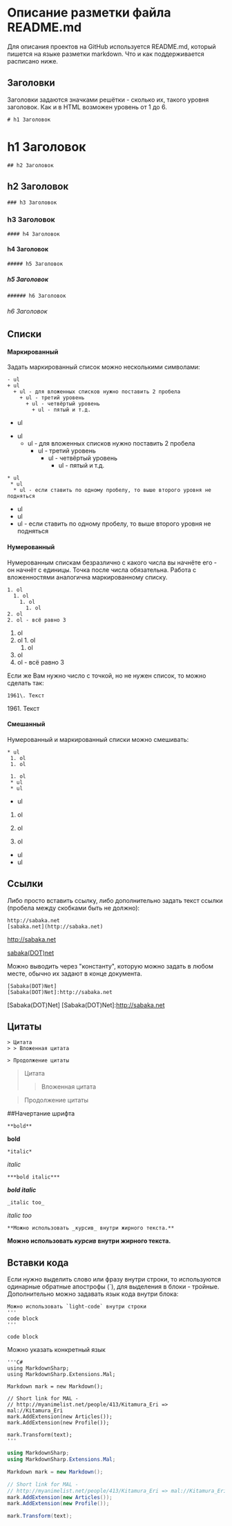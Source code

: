 # Описание разметки файла README.md
Для описания проектов на GitHub используется README.md, который пишется на языке разметки markdown. Что и как поддерживается расписано ниже.

## Заголовки
Заголовки задаются значками решётки - сколько их, такого уровня заголовок. Как и в HTML возможен уровень от 1 до 6.

```
# h1 Заголовок
```
# h1 Заголовок
```
## h2 Заголовок
```
## h2 Заголовок
```
### h3 Заголовок
```
### h3 Заголовок
```
#### h4 Заголовок
```
#### h4 Заголовок
```
##### h5 Заголовок
```
##### h5 Заголовок
```
###### h6 Заголовок
```
###### h6 Заголовок


## Списки
#### Маркированный
Задать маркированный список можно несколькими символами:
```
- ul
+ ul
  + ul - для вложенных списков нужно поставить 2 пробела
    + ul - третий уровень
      + ul - четвёртый уровень
        + ul - пятый и т.д.
```
- ul
+ ul
  + ul - для вложенных списков нужно поставить 2 пробела
    + ul - третий уровень
      + ul - четвёртый уровень
        + ul - пятый и т.д.
```
* ul
 * ul
  * ul - если ставить по одному пробелу, то выше второго уровня не подняться
```
* ul
 * ul
  * ul - если ставить по одному пробелу, то выше второго уровня не подняться

#### Нумерованный
Нумерованным спискам безразлично с какого числа вы начнёте его - он начнёт с единицы. Точка после числа обязательна. Работа с вложенностями аналогична маркированному списку.
```
1. ol
  1. ol
    1. ol
      1. ol 
2. ol
2. ol - всё равно 3
```
1. ol
  1. ol
    1. ol
      1. ol 
2. ol
2. ol - всё равно 3

Если же Вам нужно число с точкой, но не нужен список, то можно сделать так:
```
1961\. Текст
```
1961\. Текст

#### Смешанный
Нумерованный и маркированный списки можно смешивать:
```
* ul
 1. ol
 1. ol

 1. ol
 * ul
 * ul
```
* ul
 1. ol
 1. ol

 1. ol
 * ul
 * ul
 
## Ссылки
Либо просто вставить ссылку, либо дополнительно задать текст ссылки (пробела между скобками быть не должно):
```
http://sabaka.net
[sabaka.net](http://sabaka.net)
```
http://sabaka.net

[sabaka(DOT)net](http://sabaka.net)

Можно выводить через "константу", которую можно задать в любом месте, обычно их задают в конце документа.
```
[Sabaka(DOT)Net]
[Sabaka(DOT)Net]:http://sabaka.net
```
[Sabaka(DOT)Net]
[Sabaka(DOT)Net]:http://sabaka.net


## Цитаты
```
> Цитата
> > Вложенная цитата

> Продолжение цитаты
```
> Цитата
> > Вложенная цитата

> Продолжение цитаты

##Начертание шрифта
```
**bold**
```
**bold**
```
*italic*
```
*italic*
```
***bold italic***
```
***bold italic***
```
_italic too_
```
_italic too_

```
**Можно использовать _курсив_ внутри жирного текста.**
```
**Можно использовать _курсив_ внутри жирного текста.**


## Вставки кода
Если нужно выделить слово или фразу внутри строки, то используются одинарные обратные апострофы (`), для выделения в блоки - тройные. Дополнительно можно задавать язык кода внутри блока:
```
Можно использовать `light-code` внутри строки
'''
code block
'''
```

```
code block
```
Можно указать конкретный язык
```
'''C#
using MarkdownSharp;
using MarkdownSharp.Extensions.Mal;

Markdown mark = new Markdown();

// Short link for MAL - 
// http://myanimelist.net/people/413/Kitamura_Eri => mal://Kitamura_Eri
mark.AddExtension(new Articles()); 
mark.AddExtension(new Profile());

mark.Transform(text);
'''
```

```C#
using MarkdownSharp;
using MarkdownSharp.Extensions.Mal;

Markdown mark = new Markdown();

// Short link for MAL - 
// http://myanimelist.net/people/413/Kitamura_Eri => mal://Kitamura_Eri
mark.AddExtension(new Articles()); 
mark.AddExtension(new Profile());

mark.Transform(text);
```
